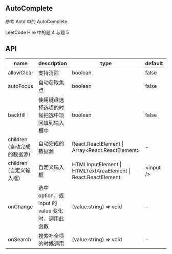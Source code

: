 ## AutoComplete

参考 Antd 中的 AutoComplete

LeetCode Hire 中的题 4 与题 5

## API

| name                        | description                                       | type                                                                      | default    | done |
| --------------------------- | ------------------------------------------------- | ------------------------------------------------------------------------- | ---------- | ---- |
| allowClear                  | 支持清除                                          | boolean                                                                   | false      | ✔    |
| autoFocus                   | 自动获取焦点                                      | boolean                                                                   | false      | ✔    |
| backfill                    | 使用键盘选择选项的时候把选中项回填到输入框中      | boolean                                                                   | false      | ❌   |
| children (自动完成的数据源) | 自动完成的数据源                                  | React.ReactElement<OptionProps> \| Array<React.ReactElement<OptionProps>> | -          | ❌   |
| children (自定义输入框)     | 自定义输入框                                      | HTMLInputElement \| HTMLTextAreaElement \| React.ReactElement<InputProps> | \<input /> | ✔    |
| onChange                    | 选中 option，或 input 的 value 变化时，调用此函数 | (value:string) => void                                                    | -          | ✔    |
| onSearch                    | 搜索补全项的时候调用                              | (value:string) => void                                                    | -          | ✔    |
